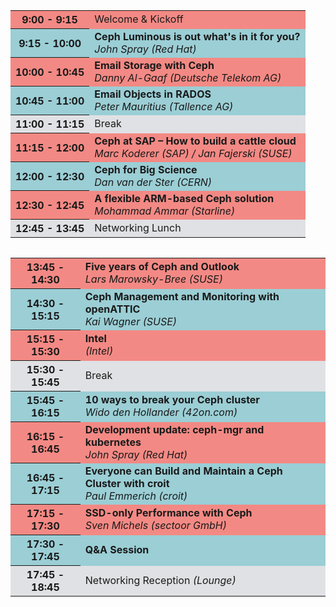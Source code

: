 <!-- .slide: data-background-image="images/cephdays-background-slides.jpg" data-background-size="contain" -->
<table class="cephdays--timetable" width="72%" align="left">
<tbody>
 <tr bgcolor="#F38984"><th align="center">9:00 - 9:15</th><td>Welcome &amp; Kickoff</td></tr>
 <tr bgcolor="#9BCED5"><th align="center">9:15 - 10:00</th><td><b>Ceph Luminous is out what's in it for you?</b><br> <i>John Spray (Red Hat)</i></td></tr>
 <tr bgcolor="#F38984"><th align="center">10:00 - 10:45</th><td><b>Email Storage with Ceph</b><br><i>Danny Al-Gaaf (Deutsche Telekom AG)</i></td></tr>
 <tr bgcolor="#9BCED5"><th align="center">10:45 - 11:00</th><td><b>Email Objects in RADOS</b><br><i>Peter Mauritius (Tallence AG)</i></td></tr>
 <tr bgcolor="#E0E1E4"><th align="center">11:00 - 11:15</th><td>Break</td></tr>
 <tr bgcolor="#F38984"><th align="center">11:15 - 12:00</th><td><b>Ceph at SAP – How to build a cattle cloud</b><br><i>Marc Koderer (SAP) / Jan Fajerski (SUSE)</i></td></tr>
 <tr bgcolor="#9BCED5"><th align="center">12:00 - 12:30</th><td><b>Ceph for Big Science</b><br> <i>Dan van der Ster (CERN)</i></td></tr>
 <tr bgcolor="#F38984"><th align="center">12:30 - 12:45</th><td><b>A flexible ARM-based Ceph solution</b><br> <i>Mohammad Ammar (Starline)</i><br></td></tr>
 <tr bgcolor="#E0E1E4"><th align="center">12:45 - 13:45</th><td>Networking Lunch</td></tr>
</tbody>
</table>


<!-- .slide: data-background-image="images/cephdays-background-slides.jpg" data-background-size="contain" -->
<table class="cephdays--timetable" width="72%" align="left">
<tbody>
 <tr bgcolor="#F38984"><th align="center">13:45 - 14:30</th><td><b>Five years of Ceph and Outlook</b><br> <i>Lars Marowsky-Bree (SUSE)</i></td></tr>
 <tr bgcolor="#9BCED5"><th align="center">14:30 - 15:15</th><td><b>Ceph Management and Monitoring with openATTIC</b><br> <i>Kai Wagner (SUSE)</i></td></tr>
 <tr bgcolor="#F38984"><th align="center">15:15 - 15:30</th><td><b>Intel</b><br> <i>(Intel)</i></td></tr>
 <tr bgcolor="#E0E1E4"><th align="center">15:30 - 15:45</th><td>Break</td></tr>
 <tr bgcolor="#9BCED5"><th align="center">15:45 - 16:15</th><td><b>10 ways to break your Ceph cluster</b><br> <i>Wido den Hollander (42on.com)</i></td></tr>
 <tr bgcolor="#F38984"><th align="center">16:15 - 16:45</th><td><b>Development update: ceph-mgr and kubernetes</b><br> <i>John Spray (Red Hat)</i></td></tr>
 <tr bgcolor="#9BCED5"><th align="center">16:45 - 17:15</th><td><b>Everyone can Build and Maintain a Ceph Cluster with croit</b><br> <i>Paul Emmerich (croit)</i></td></tr>
 <tr bgcolor="#F38984"><th align="center">17:15 - 17:30</th><td><b>SSD-only Performance with Ceph</b><br> <i>Sven Michels (sectoor GmbH)</i></td></tr>
 <tr bgcolor="#9BCED5"><th align="center">17:30 - 17:45</th><td><b>Q&A Session</b></td></tr>
 <tr bgcolor="#E0E1E4"><th align="center">17:45 - 18:45</th><td>Networking Reception <i>(Lounge)</i></td></tr>
</tbody>
</table>
